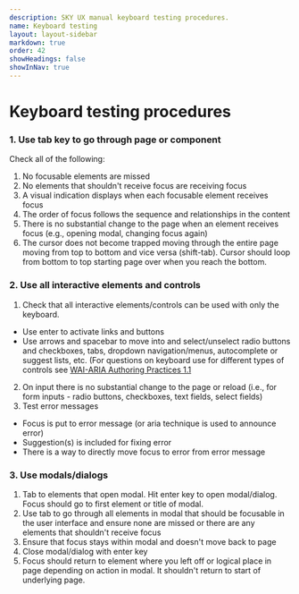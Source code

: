 ```yaml
---
description: SKY UX manual keyboard testing procedures.
name: Keyboard testing
layout: layout-sidebar
markdown: true
order: 42
showHeadings: false
showInNav: true
---
```


# Keyboard testing procedures

### 1. Use tab key to go through page or component

Check all of the following:

1. No focusable elements are missed
2. No elements that shouldn't receive focus are receiving focus
3. A visual indication displays when each focusable element receives focus
4. The order of focus follows the sequence and relationships in the content
5. There is no substantial change to the page when an element receives focus (e.g., opening modal, changing focus again)
6. The cursor does not become trapped moving through the entire page moving from top to bottom and vice versa (shift-tab). Cursor should loop from bottom to top starting page over when you reach the bottom.

### 2. Use all interactive elements and controls

1. Check that all interactive elements/controls can be used with only the keyboard.
  - Use enter to activate links and buttons
 - Use arrows and spacebar to move into and select/unselect radio buttons and checkboxes, tabs, dropdown navigation/menus, autocomplete or suggest lists, etc.
 (For questions on keyboard use for different types of controls see [WAI-ARIA Authoring Practices 1.1](https://www.w3.org/TR/2016/WD-wai-aria-practices-1.1-20160317/)
2. On input there is no substantial change to the page or reload (i.e., for form inputs - radio buttons, checkboxes, text fields, select fields)
3. Test error messages
 - Focus is put to error message (or aria technique is used to announce error)
 - Suggestion(s) is included for fixing error
 - There is a way to directly move focus to error from error message

### 3. Use modals/dialogs

1. Tab to elements that open modal. Hit enter key to open modal/dialog. Focus should go to first element or title of modal.
2. Use tab to go through all elements in modal that should be focusable in the user interface and ensure none are missed or there are any elements that shouldn't receive focus
3. Ensure that focus stays within modal and doesn't move back to page
4. Close modal/dialog with enter key
5. Focus should return to element where you left off or logical place in page depending on action in modal. It shouldn't return to start of underlying page.
